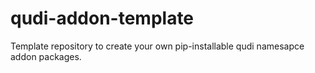 # qudi-addon-template
Template repository to create your own pip-installable qudi namesapce addon packages.
